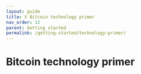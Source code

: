 ```yaml
---
layout: guide
title: X Bitcoin technology primer
nav_order: 12
parent: Getting started
permalink: /getting-started/technology-primer/
---
```


# Bitcoin technology primer

<!--

It can take many years to understand bitcoin in every detail, but luckily you don’t need to know everything to design great products. Let’s take a look at the most important aspects of the technology behind bitcoin, with an eye towards the basics needed to design bitcoin products.

The most fundamental read is the Bitcoin White Paper. Published on October 31, 2008 by the mysterious Satoshi Nakamoto, it lays out the fundamental system design in only 9 short pages.

The white paper describes Bitcoin as electronic peer-to-peer cash. Just like cash, users are fully in control of their Bitcoin, and also like cash, they can send Bitcoin to anyone they want, without any middlemen. This is achieved through a network of thousands of computers that are in constant communication with each other to pass back and forth transactions. These so-called nodes ensure that users can only spend Bitcoin they own, and that they are only spent once. Anyone with a computer can run a node, and many people do, as it provides them with extra certainty that their Bitcoin are secure.

So how do you actually own Bitcoin? In simple terms, owning 1 Bitcoin means that you have control over a Bitcoin address that somebody else sent 1 Bitcoin to.

Addresses can easily be generated on a smartphone or computer via a Bitcoin wallet application. Every address comes with a matching private key, which allows you to send the Bitcoin associated with the address. As the name implies, it is very important to keep those private keys secure, as anyone can use them to control your hard-earned Bitcoin.

While we typically use one credit card number or have one bank account number in traditional banking, addresses in Bitcoin offer a bit more flexibility. While it is not required, it is recommended that a new address is generated for every transaction. Since all Bitcoin transactions are public, reusing the same address makes it easy for others to analyze your financial habits.
That’s where wallets come in. A Bitcoin wallet is typically based on a so-called recovery phrase, which is similar to private keys of addresses mentioned above. From a recovery phrase, wallets can generate many unique addresses.

This mechanism of generating a piece of information from another one, where one can be shared and the other one is kept private is known as public-key cryptography. While there are many other cryptographic techniques used in Bitcoin, this is one that you should understand well.

So you may ask how Bitcoin are created? This involves a process we know as mining. Miners are computers that help process transactions. For this effort, which requires huge amounts of computing power, they are rewarded with freshly minted Bitcoin. At the moment, 6.25 new Bitcoin are created around every 10 minutes, which is an annual inflation rate of 1.86%. The creation of Bitcoin is tightly controlled via code because money only has value if it is scarce.

-->
